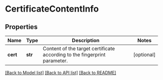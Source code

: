 # CertificateContentInfo

## Properties
Name | Type | Description | Notes
------------ | ------------- | ------------- | -------------
**cert** | **str** | Content of the target certificate according to the fingerprint parameter. | [optional] 

[[Back to Model list]](../README.md#documentation-for-models) [[Back to API list]](../README.md#documentation-for-api-endpoints) [[Back to README]](../README.md)

